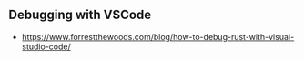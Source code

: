 ## Debugging with VSCode

- https://www.forrestthewoods.com/blog/how-to-debug-rust-with-visual-studio-code/